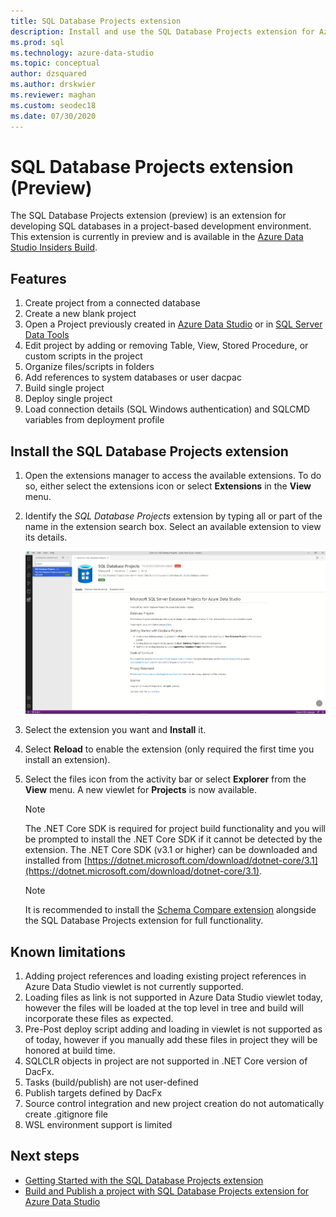 ```yaml
---
title: SQL Database Projects extension
description: Install and use the SQL Database Projects extension for Azure Data Studio.
ms.prod: sql
ms.technology: azure-data-studio
ms.topic: conceptual
author: dzsquared
ms.author: drskwier
ms.reviewer: maghan
ms.custom: seodec18
ms.date: 07/30/2020
---
```


# SQL Database Projects extension (Preview)

The SQL Database Projects extension (preview) is an extension for developing SQL databases in a project-based development environment. This extension is currently in preview and is available in the [Azure Data Studio Insiders Build](https://github.com/microsoft/azuredatastudio#try-out-the-latest-insiders-build-from-main).

## Features

1. Create project from a connected database 
2. Create a new blank project
3. Open a Project previously created in [Azure Data Studio](sql-database-project-extension-getting-started.md) or in [SQL Server Data Tools](../ssdt/sql-server-data-tools.md) 
4. Edit project by adding or removing Table, View, Stored Procedure, or custom scripts in the project 
5. Organize files/scripts in folders 
6. Add references to system databases or user dacpac
7. Build single project 
8. Deploy single project
9. Load connection details (SQL Windows authentication) and SQLCMD variables from deployment profile 

## Install the SQL Database Projects extension

1. Open the extensions manager to access the available extensions.  To do so, either select the extensions icon or select **Extensions** in the **View** menu.
2. Identify the *SQL Database Projects* extension by typing all or part of the name in the extension search box. Select an available extension to view its details.

   ![Install extension](media/extensions/sql-database-projects-extension/install-database-projects.png)

3. Select the extension you want and **Install** it.
4. Select **Reload** to enable the extension (only required the first time you install an extension).
5. Select the files icon from the activity bar or select **Explorer** from the **View** menu. A new viewlet for **Projects** is now available.


   > [!NOTE]
   > The .NET Core SDK is required for project build functionality and you will be prompted to install the .NET Core SDK if it cannot be detected by the extension.  The .NET Core SDK (v3.1 or higher) can be downloaded and installed from [https://dotnet.microsoft.com/download/dotnet-core/3.1](https://dotnet.microsoft.com/download/dotnet-core/3.1).

   > [!NOTE]
   > It is recommended to install the [Schema Compare extension](schema-compare-extension.md) alongside the SQL Database Projects extension for full functionality.

## Known limitations
1. Adding project references and loading existing project references in Azure Data Studio viewlet is not currently supported. 
2. Loading files as link is not supported in Azure Data Studio viewlet today, however the files will be loaded at the top level in tree and build will incorporate these files as expected. 
3. Pre-Post deploy script adding and loading in viewlet is not supported as of today, however if you manually add these files in project they will be honored at build time. 
3. SQLCLR objects in project are not supported in .NET Core version of DacFx. 
3. Tasks (build/publish) are not user-defined
3. Publish targets defined by DacFx
3. Source control integration and new project creation do not automatically create .gitignore file 
3. WSL environment support is limited 

## Next steps
- [Getting Started with the SQL Database Projects extension](sql-database-project-extension-getting-started.md)
- [Build and Publish a project with SQL Database Projects extension for Azure Data Studio](sql-database-project-extension-build.md)